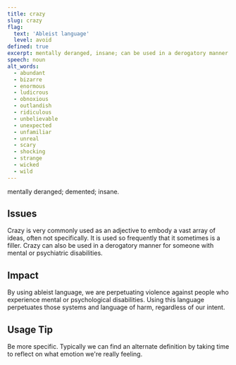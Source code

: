 ```yaml
---
title: crazy
slug: crazy
flag:
  text: 'Ableist language'
  level: avoid
defined: true
excerpt: mentally deranged, insane; can be used in a derogatory manner for someone with mental or psychiatric disabilities
speech: noun
alt_words:
  - abundant
  - bizarre
  - enormous
  - ludicrous
  - obnoxious
  - outlandish
  - ridiculous
  - unbelievable
  - unexpected
  - unfamiliar
  - unreal
  - scary
  - shocking
  - strange
  - wicked
  - wild
---
```


mentally deranged; demented; insane.

## Issues

Crazy is very commonly used as an adjective to embody a vast array of ideas, often not specifically. It is used so frequently that it sometimes is a filler. Crazy can also be used in a derogatory manner for someone with mental or psychiatric disabilities.

## Impact

By using ableist language, we are perpetuating violence against people who experience mental or psychological disabilities. Using this language perpetuates those systems and language of harm, regardless of our intent.

## Usage Tip

Be more specific. Typically we can find an alternate definition by taking time to reflect on what emotion we're really feeling.
